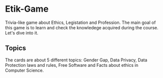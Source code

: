 # Etik-Game
Trivia-like game about Ethics, Legistation and Profession. The main goal of this game is to learn and check the knowledege acquired during the course. Let's dive into it.

## Topics
The cards are about 5 different topics: Gender Gap, Data Privacy, Data Protection laws and rules, Free Software and Facts about ethics in Computer Science. 

